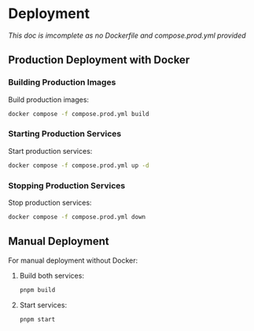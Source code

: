 # Deployment

*This doc is imcomplete as no Dockerfile and compose.prod.yml provided*

## Production Deployment with Docker

### Building Production Images

Build production images:

```bash
docker compose -f compose.prod.yml build
```

### Starting Production Services

Start production services:

```bash
docker compose -f compose.prod.yml up -d
```

### Stopping Production Services

Stop production services:

```bash
docker compose -f compose.prod.yml down
```

## Manual Deployment

For manual deployment without Docker:

1. Build both services:

   ```bash
   pnpm build
   ```

2. Start services:

   ```bash
   pnpm start
   ```
